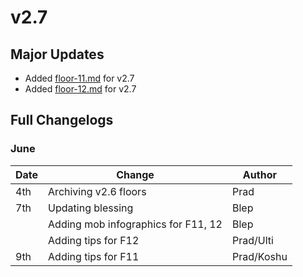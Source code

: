 # v2.7

## Major Updates

* Added [floor-11.md](../../floors/spire/floor-11.md "mention") for v2.7
* Added [floor-12.md](../../floors/spire/floor-12.md "mention") for v2.7

## Full Changelogs

### June

| Date | Change                              | Author     |
| ---- | ----------------------------------- | ---------- |
| 4th  | Archiving v2.6 floors               | Prad       |
| 7th  | Updating blessing                   | Blep       |
|      | Adding mob infographics for F11, 12 | Blep       |
|      | Adding tips for F12                 | Prad/Ulti  |
| 9th  | Adding tips for F11                 | Prad/Koshu |
